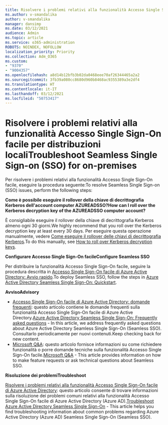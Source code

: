 ```yaml
---
title: Risolvere i problemi relativi alla funzionalità Accesso Single Sign-On facile per distribuzioni locali
ms.author: v-smandalika
author: v-smandalika
manager: dansimp
ms.date: 03/12/2021
audience: Admin
ms.topic: article
ms.service: o365-administration
ROBOTS: NOINDEX, NOFOLLOW
localization_priority: Priority
ms.collection: Adm_O365
ms.custom:
- "9370"
- "9004357"
ms.openlocfilehash: a8d14b12bfb3b02da0468eee70af26344465a2a2
ms.sourcegitcommit: 3fb39a080cc8680d960b8468ac9355389a3e2df4
ms.translationtype: HT
ms.contentlocale: it-IT
ms.lasthandoff: 03/12/2021
ms.locfileid: "50753417"
---
```

# <a name="troubleshoot-seamless-single-sign-on-sso-for-on-premises"></a><span data-ttu-id="25ae6-102">Risolvere i problemi relativi alla funzionalità Accesso Single Sign-On facile per distribuzioni locali</span><span class="sxs-lookup"><span data-stu-id="25ae6-102">Troubleshoot Seamless Single Sign-on (SSO) for on-premises</span></span>

<span data-ttu-id="25ae6-103">Per risolvere i problemi relativi alla funzionalità Accesso Single Sign-On facile, eseguire la procedura seguente:</span><span class="sxs-lookup"><span data-stu-id="25ae6-103">To resolve Seamless Single Sign-on (SSO) issues, perform the following steps:</span></span>

<span data-ttu-id="25ae6-104">**Come è possibile eseguire il rollover della chiave di decrittografia Kerberos dell'account computer AZUREADSSO?**</span><span class="sxs-lookup"><span data-stu-id="25ae6-104">**How can I roll over the Kerberos decryption key of the AZUREADSSO computer account?**</span></span>

<span data-ttu-id="25ae6-105">È consigliabile eseguire il rollover della chiave di decrittografia Kerberos almeno ogni 30 giorni.</span><span class="sxs-lookup"><span data-stu-id="25ae6-105">We highly recommend that you roll over the Kerberos decryption key at least every 30 days.</span></span> <span data-ttu-id="25ae6-106">Per eseguire questa operazione manualmente, vedere [Come eseguire il rollover delle chiavi di decrittografia Kerberos](https://docs.microsoft.com/azure/active-directory/hybrid/how-to-connect-sso-faq#).</span><span class="sxs-lookup"><span data-stu-id="25ae6-106">To do this manually, see [How to roll over Kerberos decryption keys](https://docs.microsoft.com/azure/active-directory/hybrid/how-to-connect-sso-faq#).</span></span>

<span data-ttu-id="25ae6-107">**Configurare Accesso Single Sign-On facile**</span><span class="sxs-lookup"><span data-stu-id="25ae6-107">**Configure Seamless SSO**</span></span>

<span data-ttu-id="25ae6-108">Per distribuire la funzionalità Accesso Single Sign-On facile, seguire la procedura descritta in [Accesso Single Sign-On facile di Azure Active Directory: Avvio rapido](https://docs.microsoft.com/azure/active-directory/hybrid/how-to-connect-sso-quick-start#step-5-roll-over-keys).</span><span class="sxs-lookup"><span data-stu-id="25ae6-108">To deploy Seamless SSO, follow the steps in [Azure Active Directory Seamless Single Sign-On: Quickstart](https://docs.microsoft.com/azure/active-directory/hybrid/how-to-connect-sso-quick-start#step-5-roll-over-keys).</span></span>

<span data-ttu-id="25ae6-109">**Avviso**</span><span class="sxs-lookup"><span data-stu-id="25ae6-109">**Advisory**</span></span>

- <span data-ttu-id="25ae6-110">[Accesso Single Sign-On facile di Azure Active Directory: domande frequenti](https://docs.microsoft.com/azure/active-directory/hybrid/how-to-connect-sso-faq): questo articolo contiene le domande frequenti sulla funzionalità Accesso Single Sign-On facile di Azure Active Directory.</span><span class="sxs-lookup"><span data-stu-id="25ae6-110">[Azure Active Directory Seamless Single Sign-On: Frequently asked questions](https://docs.microsoft.com/azure/active-directory/hybrid/how-to-connect-sso-faq) - In this article, we address frequently asked questions about Azure Active Directory Seamless Single Sign-On (Seamless SSO).</span></span> <span data-ttu-id="25ae6-111">Consultarlo periodicamente per nuovi contenuti.</span><span class="sxs-lookup"><span data-stu-id="25ae6-111">Keep checking back for new content.</span></span>
- <span data-ttu-id="25ae6-112">[Microsoft Q&A](https://docs.microsoft.com/answers/topics/azure-ad-single-sign-on.html): questo articolo fornisce informazioni su come richiedere funzionalità o porre domande tecniche sulla funzionalità Accesso Single Sign-On facile.</span><span class="sxs-lookup"><span data-stu-id="25ae6-112">[Microsoft Q&A](https://docs.microsoft.com/answers/topics/azure-ad-single-sign-on.html) - This article provides information on how to make feature requests or ask technical questions about Seamless SSO.</span></span>

<span data-ttu-id="25ae6-113">**Risoluzione dei problemi**</span><span class="sxs-lookup"><span data-stu-id="25ae6-113">**Troubleshoot**</span></span>

<span data-ttu-id="25ae6-114">[Risolvere i problemi relativi alla funzionalità Accesso Single Sign-On facile di Azure Active Directory](https://docs.microsoft.com/azure/active-directory/hybrid/tshoot-connect-sso): questo articolo consente di trovare informazioni sulla risoluzione dei problemi comuni relativi alla funzionalità Accesso Single Sign-On facile di Azure Active Directory (Azure AD).</span><span class="sxs-lookup"><span data-stu-id="25ae6-114">[Troubleshoot Azure Active Directory Seamless Single Sign-On](https://docs.microsoft.com/azure/active-directory/hybrid/tshoot-connect-sso) - This article helps you find troubleshooting information about common problems regarding Azure Active Directory (Azure AD) Seamless Single Sign-On (Seamless SSO).</span></span>







